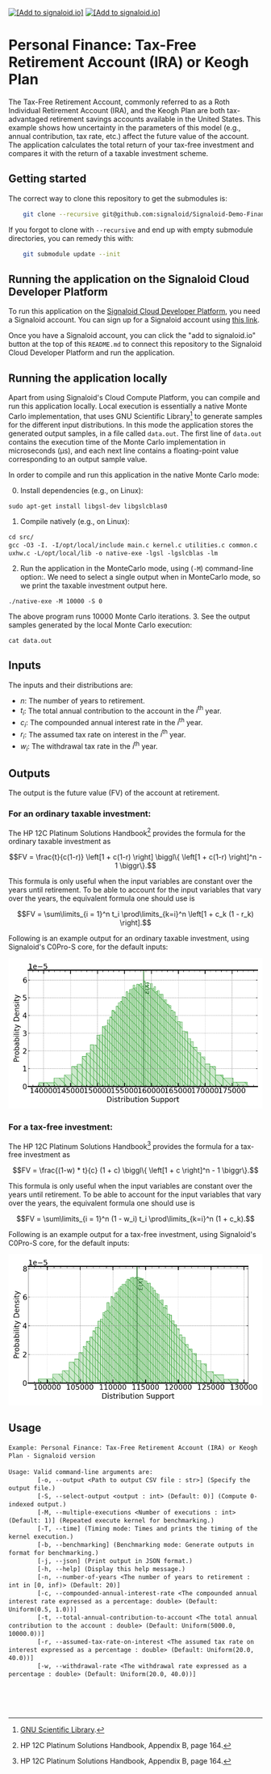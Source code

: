 [<img src="https://assets.signaloid.io/add-to-signaloid-cloud-logo-dark-latest.png#gh-dark-mode-only" alt="[Add to signaloid.io]" height="30">](https://signaloid.io/repositories?connect=https://github.com/signaloid/Signaloid-Demo-Finance-InvestmentRetirementAccount#gh-dark-mode-only)
[<img src="https://assets.signaloid.io/add-to-signaloid-cloud-logo-light-latest.png#gh-light-mode-only" alt="[Add to signaloid.io]" height="30">](https://signaloid.io/repositories?connect=https://github.com/signaloid/Signaloid-Demo-Finance-InvestmentRetirementAccount#gh-light-mode-only)

# Personal Finance: Tax-Free Retirement Account (IRA) or Keogh Plan
The Tax-Free Retirement Account, commonly referred to as a Roth Individual Retirement Account (IRA), and the Keogh Plan are both tax-advantaged retirement savings accounts available in the United States. This example shows how uncertainty in the parameters of this model (e.g., annual contribution, tax rate, etc.) affect the future value of the account. The application calculates the total return of your tax-free investment and compares it with the return of a taxable investment scheme.

## Getting started
The correct way to clone this repository to get the submodules is:
```sh
	git clone --recursive git@github.com:signaloid/Signaloid-Demo-Finance-InvestmentRetirementAccount.git
```

If you forgot to clone with `--recursive` and end up with empty submodule directories, you can remedy this with:
```sh
	git submodule update --init
```

## Running the application on the Signaloid Cloud Developer Platform
To run this application on the [Signaloid Cloud Developer Platform](https://signaloid.io),
you need a Signaloid account. You can sign up for a Signaloid account using [this link](https://get.signaloid.io).

Once you have a Signaloid account, you can click the "add to signaloid.io" button at the
top of this `README.md` to connect this repository to the Signaloid Cloud Developer Platform
and run the application.

## Running the application locally
Apart from using Signaloid's Cloud Compute Platform, you can compile and run this application
locally. Local execution is essentially a native Monte Carlo implementation,
that uses GNU Scientific Library[^GSL] to generate samples for the different input distributions.
In this mode the application stores the generated output samples, in a file called `data.out`.
The first line of `data.out` contains the execution time of the Monte Carlo implementation
in microseconds (μs), and each next line contains a floating-point value corresponding to an output sample value.

In order to compile and run this application in the native Monte Carlo mode:

0. Install dependencies (e.g., on Linux):
```
sudo apt-get install libgsl-dev libgslcblas0
```
1. Compile natively (e.g., on Linux):
```
cd src/
gcc -O3 -I. -I/opt/local/include main.c kernel.c utilities.c common.c uxhw.c -L/opt/local/lib -o native-exe -lgsl -lgslcblas -lm
```
2. Run the application in the MonteCarlo mode, using (`-M`) command-line option:. We need to select a single output
when in MonteCarlo mode, so we print the taxable investment output here.
```
./native-exe -M 10000 -S 0
```
The above program runs 10000 Monte Carlo iterations.
3. See the output samples generated by the local Monte Carlo execution:
```
cat data.out
```

## Inputs

The inputs and their distributions are:
- $n$: The number of years to retirement.
- $t_i$: The total annual contribution to the account in the $i^\mathrm{th}$ year.
- $c_i$: The compounded annual interest rate in the $i^\mathrm{th}$ year.
- $r_i$: The assumed tax rate on interest in the $i^\mathrm{th}$ year.
- $w_i$: The withdrawal tax rate in the $i^\mathrm{th}$ year.

## Outputs

The output is the future value (FV) of the account at retirement.

### For an ordinary taxable investment:

The HP 12C Platinum Solutions Handbook[^1] provides the formula for the ordinary taxable investment as

```math
FV = \frac{t}{c(1-r)} \left[1 + c(1-r) \right] \biggl\{ \left[1 + c(1-r) \right]^n - 1 \biggr\}.
```

This formula is only useful when the input variables are constant over the years until retirement.
To be able to account for the input variables that vary over the years, the equivalent formula
one should use is

```math
FV = \sum\limits_{i = 1}^n t_i \prod\limits_{k=i}^n \left[1 + c_k (1 - r_k) \right].
```

Following is an example output for an ordinary taxable investment, using Signaloid's C0Pro-S core, for the default inputs:

![Example output plot for an ordinary taxable investment](./docs/plots/ordinary-taxable-investment-output-C0Pro-S.png)

### For a tax-free investment:

The HP 12C Platinum Solutions Handbook[^1] provides the formula for a tax-free investment as

```math
FV = \frac{(1-w) * t}{c} (1 + c) \biggl\{ \left[1 + c \right]^n - 1 \biggr\}.
```

This formula is only useful when the input variables are constant over the years until retirement.
To be able to account for the input variables that vary over the years, the equivalent formula
one should use is

```math
FV = \sum\limits_{i = 1}^n (1 - w_i) t_i \prod\limits_{k=i}^n (1 + c_k).
```

Following is an example output for a tax-free investment, using Signaloid's C0Pro-S core, for the default inputs:

![Example output plot for a tax-free investment](./docs/plots/tax-free-investment-output-C0Pro-S.png)

## Usage
```
Example: Personal Finance: Tax-Free Retirement Account (IRA) or Keogh Plan - Signaloid version

Usage: Valid command-line arguments are:
        [-o, --output <Path to output CSV file : str>] (Specify the output file.)
        [-S, --select-output <output : int> (Default: 0)] (Compute 0-indexed output.)
        [-M, --multiple-executions <Number of executions : int> (Default: 1)] (Repeated execute kernel for benchmarking.)
        [-T, --time] (Timing mode: Times and prints the timing of the kernel execution.)
        [-b, --benchmarking] (Benchmarking mode: Generate outputs in format for benchmarking.)
        [-j, --json] (Print output in JSON format.)
        [-h, --help] (Display this help message.)
        [-n, --number-of-years <The number of years to retirement : int in [0, inf)> (Default: 20)]
        [-c, --compounded-annual-interest-rate <The compounded annual interest rate expressed as a percentage: double> (Default: Uniform(0.5, 1.0))]
        [-t, --total-annual-contribution-to-account <The total annual contribution to the account : double> (Default: Uniform(5000.0, 10000.0))]
        [-r, --assumed-tax-rate-on-interest <The assumed tax rate on interest expressed as a percentage : double> (Default: Uniform(20.0, 40.0))]
        [-w, --withdrawal-rate <The withdrawal rate expressed as a percentage : double> (Default: Uniform(20.0, 40.0))]
```


<br/>
<br/>
<br/>

[^GSL]: [GNU Scientific Library](https://www.gnu.org/software/gsl/).

[^1]: HP 12C Platinum Solutions Handbook, Appendix B, page 164.
